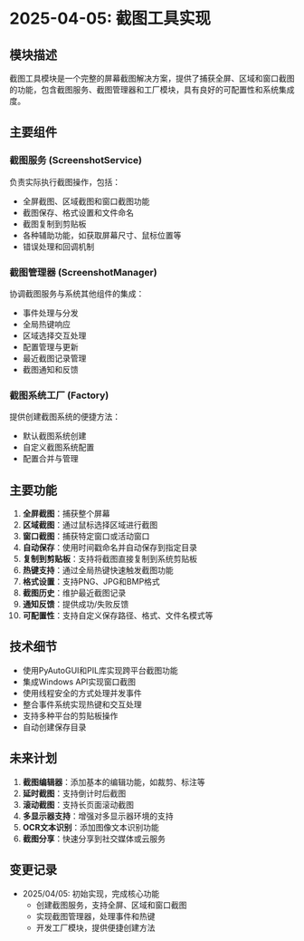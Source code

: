 # 2025-04-05: 截图工具实现

## 模块描述
截图工具模块是一个完整的屏幕截图解决方案，提供了捕获全屏、区域和窗口截图的功能，包含截图服务、截图管理器和工厂模块，具有良好的可配置性和系统集成度。

## 主要组件

### 截图服务 (ScreenshotService)
负责实际执行截图操作，包括：
- 全屏截图、区域截图和窗口截图功能
- 截图保存、格式设置和文件命名
- 截图复制到剪贴板
- 各种辅助功能，如获取屏幕尺寸、鼠标位置等
- 错误处理和回调机制

### 截图管理器 (ScreenshotManager)
协调截图服务与系统其他组件的集成：
- 事件处理与分发
- 全局热键响应
- 区域选择交互处理
- 配置管理与更新
- 最近截图记录管理
- 截图通知和反馈

### 截图系统工厂 (Factory)
提供创建截图系统的便捷方法：
- 默认截图系统创建
- 自定义截图系统配置
- 配置合并与管理

## 主要功能
1. **全屏截图**：捕获整个屏幕
2. **区域截图**：通过鼠标选择区域进行截图
3. **窗口截图**：捕获特定窗口或活动窗口
4. **自动保存**：使用时间戳命名并自动保存到指定目录
5. **复制到剪贴板**：支持将截图直接复制到系统剪贴板
6. **热键支持**：通过全局热键快速触发截图功能
7. **格式设置**：支持PNG、JPG和BMP格式
8. **截图历史**：维护最近截图记录
9. **通知反馈**：提供成功/失败反馈
10. **可配置性**：支持自定义保存路径、格式、文件名模式等

## 技术细节
- 使用PyAutoGUI和PIL库实现跨平台截图功能
- 集成Windows API实现窗口截图
- 使用线程安全的方式处理并发事件
- 整合事件系统实现热键和交互处理
- 支持多种平台的剪贴板操作
- 自动创建保存目录

## 未来计划
1. **截图编辑器**：添加基本的编辑功能，如裁剪、标注等
2. **延时截图**：支持倒计时后截图
3. **滚动截图**：支持长页面滚动截图
4. **多显示器支持**：增强对多显示器环境的支持
5. **OCR文本识别**：添加图像文本识别功能
6. **截图分享**：快速分享到社交媒体或云服务

## 变更记录
- 2025/04/05: 初始实现，完成核心功能
  - 创建截图服务，支持全屏、区域和窗口截图
  - 实现截图管理器，处理事件和热键
  - 开发工厂模块，提供便捷创建方法 